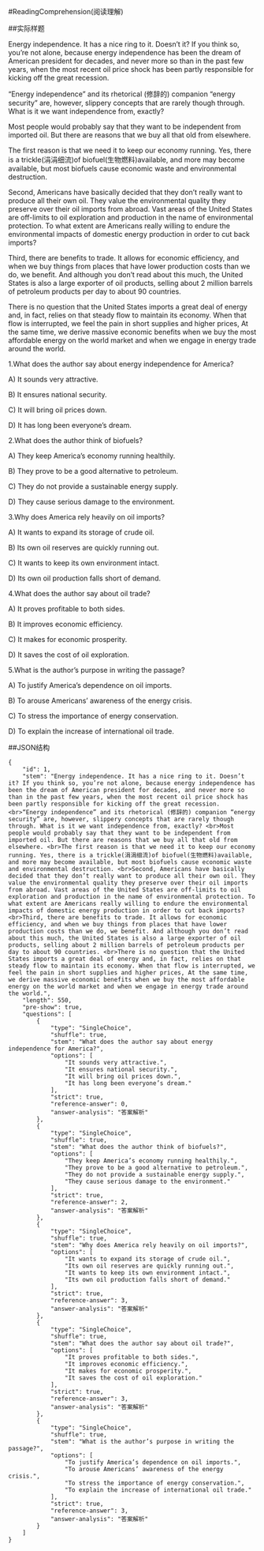 #ReadingComprehension(阅读理解)

##实际样题

Energy independence. It has a nice ring to it. Doesn’t it? If you think so, you’re not alone, because energy independence has been the dream of American president for decades, and never more so than in the past few years, when the most recent oil price shock has been partly responsible for kicking off the great recession.

“Energy independence” and its rhetorical (修辞的) companion “energy security” are, however, slippery concepts that are rarely though through. What is it we want independence from, exactly?

Most people would probably say that they want to be independent from imported oil. But there are reasons that we buy all that old from elsewhere.

The first reason is that we need it to keep our economy running. Yes, there is a trickle(涓涓细流)of biofuel(生物燃料)available, and more may become available, but most biofuels cause economic waste and environmental destruction.

Second, Americans have basically decided that they don’t really want to produce all their own oil. They value the environmental quality they preserve over their oil imports from abroad. Vast areas of the United States are off-limits to oil exploration and production in the name of environmental protection. To what extent are Americans really willing to endure the environmental impacts of domestic energy production in order to cut back imports?

Third, there are benefits to trade. It allows for economic efficiency, and when we buy things from places that have lower production costs than we do, we benefit. And although you don’t read about this much, the United States is also a large exporter of oil products, selling about 2 million barrels of petroleum products per day to about 90 countries.

There is no question that the United States imports a great deal of energy and, in fact, relies on that steady flow to maintain its economy. When that flow is interrupted, we feel the pain in short supplies and higher prices, At the same time, we derive massive economic benefits when we buy the most affordable energy on the world market and when we engage in energy trade around the world.

1.What does the author say about energy independence for America?

A) It sounds very attractive. 

B) It ensures national security.

C) It will bring oil prices down. 

D) It has long been everyone’s dream.

2.What does the author think of biofuels?

A) They keep America’s economy running healthily.

B) They prove to be a good alternative to petroleum.

C) They do not provide a sustainable energy supply.

D) They cause serious damage to the environment.

3.Why does America rely heavily on oil imports?

A) It wants to expand its storage of crude oil.

B) Its own oil reserves are quickly running out.

C) It wants to keep its own environment intact.

D) Its own oil production falls short of demand.

4.What does the author say about oil trade?

A) It proves profitable to both sides.

B) It improves economic efficiency.

C) It makes for economic prosperity. 

D) It saves the cost of oil exploration.

5.What is the author’s purpose in writing the passage?

A) To justify America’s dependence on oil imports.

B) To arouse Americans’ awareness of the energy crisis.

C) To stress the importance of energy conservation.

D) To explain the increase of international oil trade.

##JSON结构

	{
		"id": 1,
		"stem": "Energy independence. It has a nice ring to it. Doesn’t it? If you think so, you’re not alone, because energy independence has been the dream of American president for decades, and never more so than in the past few years, when the most recent oil price shock has been partly responsible for kicking off the great recession. <br>“Energy independence” and its rhetorical (修辞的) companion “energy security” are, however, slippery concepts that are rarely though through. What is it we want independence from, exactly? <br>Most people would probably say that they want to be independent from imported oil. But there are reasons that we buy all that old from elsewhere. <br>The first reason is that we need it to keep our economy running. Yes, there is a trickle(涓涓细流)of biofuel(生物燃料)available, and more may become available, but most biofuels cause economic waste and environmental destruction. <br>Second, Americans have basically decided that they don’t really want to produce all their own oil. They value the environmental quality they preserve over their oil imports from abroad. Vast areas of the United States are off-limits to oil exploration and production in the name of environmental protection. To what extent are Americans really willing to endure the environmental impacts of domestic energy production in order to cut back imports? <br>Third, there are benefits to trade. It allows for economic efficiency, and when we buy things from places that have lower production costs than we do, we benefit. And although you don’t read about this much, the United States is also a large exporter of oil products, selling about 2 million barrels of petroleum products per day to about 90 countries. <br>There is no question that the United States imports a great deal of energy and, in fact, relies on that steady flow to maintain its economy. When that flow is interrupted, we feel the pain in short supplies and higher prices, At the same time, we derive massive economic benefits when we buy the most affordable energy on the world market and when we engage in energy trade around the world.",
		"length": 550,
		"pre-show": true,
		"questions": [
			{
				"type": "SingleChoice",
				"shuffle": true,
				"stem": "What does the author say about energy independence for America?",
				"options": [
					"It sounds very attractive.",
					"It ensures national security.",
					"It will bring oil prices down.",
					"It has long been everyone’s dream."
				],
				"strict": true,
				"reference-answer": 0,
				"answer-analysis": "答案解析"
			},
			{
				"type": "SingleChoice",
				"shuffle": true,
				"stem": "What does the author think of biofuels?",
				"options": [
					"They keep America’s economy running healthily.",
					"They prove to be a good alternative to petroleum.",
					"They do not provide a sustainable energy supply.",
					"They cause serious damage to the environment."
				],
				"strict": true,
				"reference-answer": 2,
				"answer-analysis": "答案解析"
			},
			{
				"type": "SingleChoice",
				"shuffle": true,
				"stem": "Why does America rely heavily on oil imports?",
				"options": [
					"It wants to expand its storage of crude oil.",
					"Its own oil reserves are quickly running out.",
					"It wants to keep its own environment intact.",
					"Its own oil production falls short of demand."
				],
				"strict": true,
				"reference-answer": 3,
				"answer-analysis": "答案解析"
			},
			{
				"type": "SingleChoice",
				"shuffle": true,
				"stem": "What does the author say about oil trade?",
				"options": [
					"It proves profitable to both sides.",
					"It improves economic efficiency.",
					"It makes for economic prosperity.",
					"It saves the cost of oil exploration."
				],
				"strict": true,
				"reference-answer": 3,
				"answer-analysis": "答案解析"
			},
			{
				"type": "SingleChoice",
				"shuffle": true,
				"stem": "What is the author’s purpose in writing the passage?",
				"options": [
					"To justify America’s dependence on oil imports.",
					"To arouse Americans’ awareness of the energy crisis.",
					"To stress the importance of energy conservation.",
					"To explain the increase of international oil trade."
				],
				"strict": true,
				"reference-answer": 3,
				"answer-analysis": "答案解析"
			}
		]
	}


